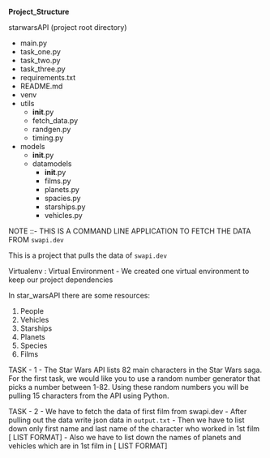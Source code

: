 **Project_Structure**

starwarsAPI (project root directory)

  - main.py
  - task_one.py 
  - task_two.py
  - task_three.py
  - requirements.txt
  - README.md 
  - venv  
  - utils
      - __init__.py
      - fetch_data.py
      - randgen.py
      - timing.py
  - models
      - __init__.py
      - datamodels
          - __init__.py
          - films.py
          - planets.py 
          - spacies.py
          - starships.py
          - vehicles.py



NOTE ::- THIS IS A COMMAND LINE APPLICATION TO FETCH THE DATA FROM `swapi.dev`

This is a project that pulls the data of `swapi.dev`

Virtualenv : Virtual Environment - We created one virtual environment to keep our project dependencies

In star_warsAPI there are some resources:

 1. People
 2. Vehicles
 3. Starships
 4. Planets
 5. Species
 6. Films
    


TASK - 1
    - The Star Wars API lists 82 main characters in the Star Wars saga. For the first task, we would like you to use a 
       random number generator that picks a number between 1-82. Using these random numbers you will be pulling 15 
       characters from the API using Python.

TASK - 2
    - We have to fetch the data of first film from swapi.dev
    - After pulling out the data write json data in `output.txt`
        - Then we have to list down only first name and last name of the character who worked in 1st film [ LIST FORMAT]
        - Also we have to list down the names of planets and vehicles which are in 1st film in [ LIST FORMAT]


